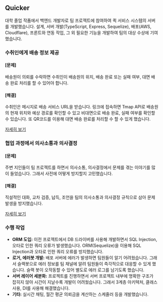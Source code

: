 ## Quicker

대학 졸업 작품에서 백엔드 개발자로 팀 프로젝트에 참여하여 퀵 서비스 시스템의 서버를 개발했습니다.
설계, 서버 개발(TypeScript, Express, Sequelize), 배포(AWS, Cloudflare), 프론트와 연동 작업, 그 외 필요한 기능을 개발하여 팀의 대상 수상에 기여했습니다.

### 수취인에게 배송 정보 제공

#### [문제]

배송원이 의뢰를 수락하면 수취인이 배송원의 위치, 배송 완료 또는 실패 여부, 대면 배송 완료 처리를 할 수 있어야 합니다.

#### [해결]

수취인은 메시지로 배송 서비스 URL을 받습니다. 링크에 접속하면 Tmap API로 배송원의 현재 위치와 예상 경로를 확인할 수 있고 비대면으로 배송 완료, 실패 여부를 확인할 수 있습니다. 또 QR코드를 이용해 대면 배송 완료를 처리할 수 할 수 있게 했습니다.

[자세히 보기](<수취인에게 배송 정보 제공.md>)

### 협업 과정에서 의사소통과 의사결정

#### [문제]

주변 지인들이 팀 프로젝트를 하면서 의사소통, 의사결정에서 문제를 겪는 이야기를 많이 들었습니다. 그래서 사전에 어떻게 방지할지 고민했습니다.

#### [해결]

직설적인 대화, 교차 검증, 납득, 조언을 팀의 의사소통과 의사결정 규칙으로 삼아 문제 발생을 방지했습니다.

[자세히 보기](협업.md)

### 수행 작업

- **ORM 도입:** 이전 프로젝트에서 DB 드라이버를 사용해 개발하면서 SQL Injection, 오타로 인한 쿼리 오류가 발생했습니다. ORM(Sequelize)을 이용해 SQL Injection과 오타로 인한 쿼리 오류를 방지했습니다.
- **로거, 에러봇 개발:** 배포 서버에 에러가 발생하면 팀원들이 알기 어려웠습니다. 그래서 슬랙봇으로 에러 정보를 팀 채널에 알려 팀원들이 즉각적으로 대응할 수 있게 했습니다. 슬랙 봇이 오작동할 수 있어 별도로 에러 로그를 남기도록 했습니다.
- **서버 레이어 세분화:** 프로젝트를 진행하면서 서버 프로젝트 내부에 명확한 구조가 잡히지 않아 시간이 지날수록 개발이 어려웠습니다. 그래서 3계층 아키텍처, 클래스 사용, DI를 사용해 해결했습니다.
- **기타:** 실시간 채팅, 월간 평균 의뢰금을 계산하는 스케줄러 등을 개발했습니다.

